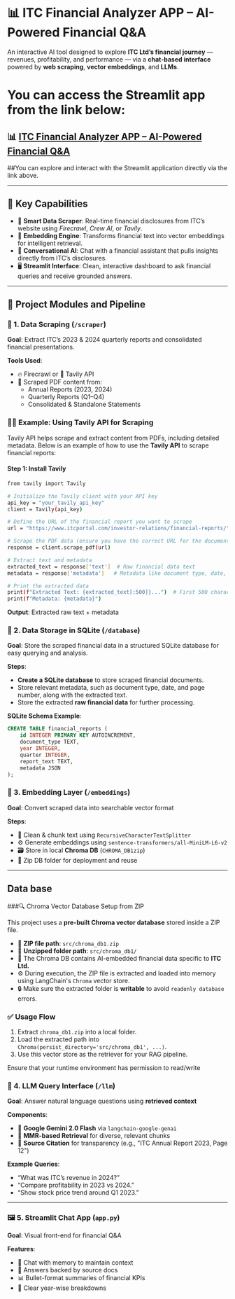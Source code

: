 # 📊 ITC Financial Analyzer APP – AI-Powered Financial Q&A

An interactive AI tool designed to explore **ITC Ltd’s financial journey** — revenues, profitability, and performance — via a **chat-based interface** powered by **web scraping**, **vector embeddings**, and **LLMs**.

# You can access the Streamlit app from the link below:
## 📊 [ITC Financial Analyzer APP – AI-Powered Financial Q&A](https://huggingface.co/spaces/Mpavan45/ITC_Financial_Analysis)

##You can explore and interact with the Streamlit application directly via the link above.

---

## 🌟 Key Capabilities

- 🤖 **Smart Data Scraper**: Real-time financial disclosures from ITC’s website using *Firecrawl*, *Crew AI*, or *Tavily*.
- 🧬 **Embedding Engine**: Transforms financial text into vector embeddings for intelligent retrieval.
- 🧠 **Conversational AI**: Chat with a financial assistant that pulls insights directly from ITC’s disclosures.
- 🖥️ **Streamlit Interface**: Clean, interactive dashboard to ask financial queries and receive grounded answers.

---

## 🔧 Project Modules and Pipeline

### 📁 1. Data Scraping (`/scraper`)
**Goal**: Extract ITC’s 2023 & 2024 quarterly reports and consolidated financial presentations.

**Tools Used**:  
- 🔥 Firecrawl or 🤖 Tavily API  
- 📄 Scraped PDF content from:
  - Annual Reports (2023, 2024)
  - Quarterly Reports (Q1–Q4)
  - Consolidated & Standalone Statements

### 🧑‍💻 Example: Using **Tavily API** for Scraping

Tavily API helps scrape and extract content from PDFs, including detailed metadata. Below is an example of how to use the **Tavily API** to scrape financial reports:

#### Step 1: Install Tavily

```bash
from tavily import Tavily

# Initialize the Tavily client with your API key
api_key = "your_tavily_api_key"
client = Tavily(api_key)

# Define the URL of the financial report you want to scrape
url = "https://www.itcportal.com/investor-relations/financial-reports/"

# Scrape the PDF data (ensure you have the correct URL for the document)
response = client.scrape_pdf(url)

# Extract text and metadata
extracted_text = response['text']  # Raw financial data text
metadata = response['metadata']   # Metadata like document type, date, etc.

# Print the extracted data
print(f"Extracted Text: {extracted_text[:500]}...")  # First 500 characters of the report
print(f"Metadata: {metadata}")

```
**Output**: Extracted raw text + metadata


### 📁 2. Data Storage in SQLite (`/database`)
**Goal**: Store the scraped financial data in a structured SQLite database for easy querying and analysis.

**Steps**:
- **Create a SQLite database** to store scraped financial documents.
- Store relevant metadata, such as document type, date, and page number, along with the extracted text.
- Store the extracted **raw financial data** for further processing.

**SQLite Schema Example**:
```sql
CREATE TABLE financial_reports (
    id INTEGER PRIMARY KEY AUTOINCREMENT,
    document_type TEXT,
    year INTEGER,
    quarter INTEGER,
    report_text TEXT,
    metadata JSON
);
```
### 🧠 3. Embedding Layer (`/embeddings`)
**Goal**: Convert scraped data into searchable vector format

**Steps**:
- 🔄 Clean & chunk text using `RecursiveCharacterTextSplitter`
- ⚙️ Generate embeddings using `sentence-transformers/all-MiniLM-L6-v2`
- 🗃️ Store in local **Chroma DB** (`CHROMA_DB1zip`)
- 🧳 Zip DB folder for deployment and reuse

---
## Data base
###🔍  Chroma Vector Database Setup from ZIP

This project uses a **pre-built Chroma vector database** stored inside a ZIP file.

- 📁 **ZIP file path**: `src/chroma_db1.zip`
- 📂 **Unzipped folder path**: `src/chroma_db1/`
- 🧠 The Chroma DB contains AI-embedded financial data specific to **ITC Ltd.**
- ⚙️ During execution, the ZIP file is extracted and loaded into memory using LangChain's `Chroma` vector store.
- 🔒 Make sure the extracted folder is **writable** to avoid `readonly database` errors.

### ✅ Usage Flow
1. Extract `chroma_db1.zip` into a local folder.
2. Load the extracted path into `Chroma(persist_directory='src/chroma_db1', ...)`.
3. Use this vector store as the retriever for your RAG pipeline.

Ensure that your runtime environment has permission to read/write

### 💬 4. LLM Query Interface (`/llm`)
**Goal**: Answer natural language questions using **retrieved context**

**Components**:
- 🤖 **Google Gemini 2.0 Flash** via `langchain-google-genai`
- 🎯 **MMR-based Retrieval** for diverse, relevant chunks
- 📄 **Source Citation** for transparency (e.g., "ITC Annual Report 2023, Page 12")

**Example Queries**:
- “What was ITC’s revenue in 2024?”
- “Compare profitability in 2023 vs 2024.”
- “Show stock price trend around Q1 2023.”

---

### 🖼️ 5. Streamlit Chat App (`app.py`)
**Goal**: Visual front-end for financial Q&A

**Features**:
- 🧠 Chat with memory to maintain context
- 🧾 Answers backed by source docs
- 📊 Bullet-format summaries of financial KPIs
- 🎯 Clear year-wise breakdowns


